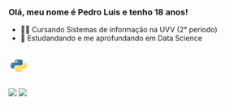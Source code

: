 ### Olá, meu nome é Pedro Luis e tenho 18 anos!

- 👨‍💻 Cursando Sistemas de informação na UVV (2° periodo)
- 👾 Estudandando e me aprofundando em Data Science

<div style="display: inline_block"><br>
  <img align="center" alt="PL-Python" height="30" width="40" src="https://raw.githubusercontent.com/devicons/devicon/master/icons/python/python-original.svg">
</div>

##


<div> 
  <a href="https://instagram.com/plbr1" target="_blank"><img src="https://img.shields.io/badge/-Instagram-%23E4405F?style=for-the-badge&logo=instagram&logoColor=white" target="_blank"></a>
  <a href="https://www.linkedin.com/in/pedro-lu%C3%ADs-breda-3bb20b265/" target="_blank"><img src="https://img.shields.io/badge/-LinkedIn-%230077B5?style=for-the-badge&logo=linkedin&logoColor=white" target="_blank"></a> 
  
</div>

